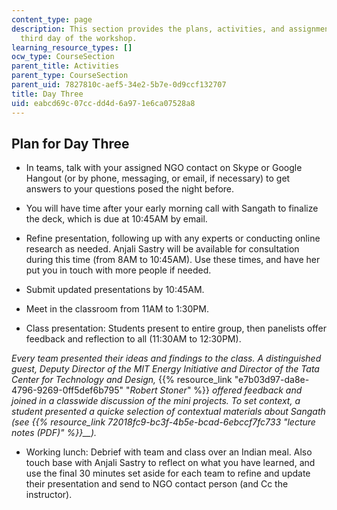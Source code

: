 ```yaml
---
content_type: page
description: This section provides the plans, activities, and assignments for the
  third day of the workshop.
learning_resource_types: []
ocw_type: CourseSection
parent_title: Activities
parent_type: CourseSection
parent_uid: 7827810c-aef5-34e2-5b7e-0d9ccf132707
title: Day Three
uid: eabcd69c-07cc-dd4d-6a97-1e6ca07528a8
---
```


Plan for Day Three
------------------

*   In teams, talk with your assigned NGO contact on Skype or Google Hangout (or by phone, messaging, or email, if necessary) to get answers to your questions posed the night before.
*   You will have time after your early morning call with Sangath to finalize the deck, which is due at 10:45AM by email.
*   Refine presentation, following up with any experts or conducting online research as needed. Anjali Sastry will be available for consultation during this time (from 8AM to 10:45AM). Use these times, and have her put you in touch with more people if needed.
*   Submit updated presentations by 10:45AM.

*   Meet in the classroom from 11AM to 1:30PM.
*   Class presentation: Students present to entire group, then panelists offer feedback and reflection to all (11:30AM to 12:30PM).

_Every team presented their ideas and findings to the class. A distinguished guest, Deputy Director of the MIT Energy Initiative and Director of the Tata Center for Technology and Design,_ {{% resource_link "e7b03d97-da8e-4796-9269-0ff5def6b795" "_Robert Stoner_" %}} _offered feedback and joined in a classwide discussion of the mini projects. To set context, a student presented a quicke selection of contextual materials about Sangath (see_ _{{% resource_link 72018fc9-bc3f-4b5e-bcad-6ebccf7fc733 "lecture notes (PDF)" %}}__)._

*   Working lunch: Debrief with team and class over an Indian meal. Also touch base with Anjali Sastry to reflect on what you have learned, and use the final 30 minutes set aside for each team to refine and update their presentation and send to NGO contact person (and Cc the instructor).